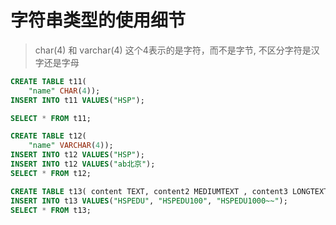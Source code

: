 # 字符串类型的使用细节
> char(4) 和 varchar(4) 这个4表示的是字符，而不是字节, 不区分字符是汉字还是字母
>
``` sql 
CREATE TABLE t11(
	"name" CHAR(4));
INSERT INTO t11 VALUES("HSP");

SELECT * FROM t11;

CREATE TABLE t12(
	"name" VARCHAR(4));
INSERT INTO t12 VALUES("HSP");
INSERT INTO t12 VALUES("ab北京");
SELECT * FROM t12;

CREATE TABLE t13( content TEXT, content2 MEDIUMTEXT , content3 LONGTEXT);
INSERT INTO t13 VALUES("HSPEDU", "HSPEDU100", "HSPEDU1000~~");
SELECT * FROM t13;
``` 